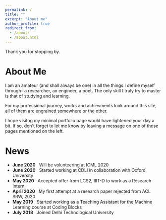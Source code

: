 ```yaml
---
permalink: /
title: ""
excerpt: "About me"
author_profile: true
redirect_from: 
  - /about/
  - /about.html
---
```


Thank you for stopping by.

# About Me

I am an amateur (and shall always be one) in all the things I define myself through- a researcher, an engineer, a poet. The only skill I truly try to master is that of studying and learning.

For my professional journey, works and achievments look around this site, all of them are engrained somewhere or the other.

I hope visitng my minimal portfolio page would have lightened your day a bit. If so, don't forget to let me know by leaving a message on one of those pages mentioned on the left.

# News
- **June 2020** &nbsp; Will be volunteering at ICML 2020 <br>
- **June 2020** &nbsp; Started working at CDLI in collaboration with Oxford University <br>
- **May 2020** &nbsp; Accepted offer from LCS2, IIIT-D to work as a Research Intern <br>
- **April 2020** &nbsp; My first attempt at a research paper rejected from ACL SRW, 2020 <br>
- **May 2019** &nbsp; Started working as a Teaching Assistant for the Machine Learning course at Coding Blocks <br>
- **July 2018** &nbsp; Joined Delhi Technological University <br>
